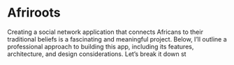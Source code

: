 # Afriroots
Creating a social network application that connects Africans to their traditional beliefs is a fascinating and meaningful project. Below, I’ll outline a professional approach to building this app, including its features, architecture, and design considerations. Let’s break it down st
